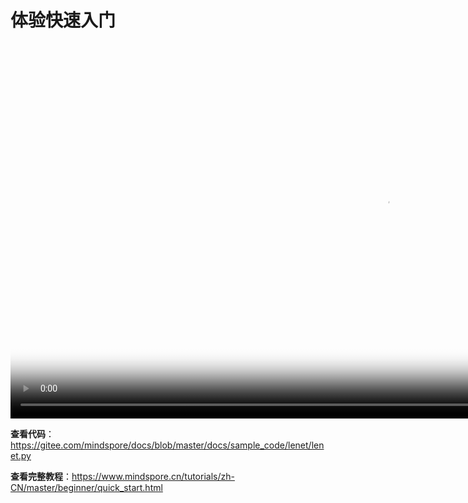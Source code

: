# 体验快速入门

[comment]: <> (本文档中包含手把手系列视频，码云Gitee不支持展示，请于官方网站对应教程中查看)

<video id="video4" autoplay controls width="1200px" height="600px" poster="https://mindspore-website.obs.cn-north-4.myhuaweicloud.com:443/teaching_video/cover/%E6%89%8B%E6%8A%8A%E6%89%8B%E7%B3%BB%E5%88%97/%E7%BD%91%E7%AB%99-%E8%A7%86%E9%A2%91%E5%B0%81%E9%9D%A2_%E5%BF%AB%E9%80%9F%E5%85%A5%E9%97%A8%20%E5%89%AF%E6%9C%AC.png">
<source id="mp44" src="https://mindspore-website.obs.cn-north-4.myhuaweicloud.com/teaching_video/video/%E5%BF%AB%E9%80%9F%E5%85%A5%E9%97%A8.mp4" type="video/mp4">
</video>

**查看代码**：<https://gitee.com/mindspore/docs/blob/master/docs/sample_code/lenet/lenet.py>

**查看完整教程**：<https://www.mindspore.cn/tutorials/zh-CN/master/beginner/quick_start.html>
